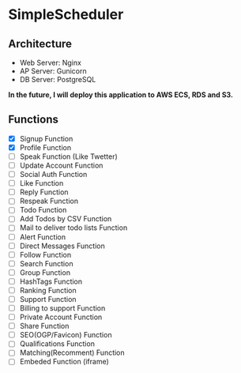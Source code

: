 # SimpleScheduler
## Architecture
- Web Server: Nginx
- AP Server: Gunicorn
- DB Server: PostgreSQL

**In the future, I will deploy this application to AWS ECS, RDS and S3.**

## Functions
- [x] Signup Function
- [x] Profile Function
- [ ] Speak Function (Like Twetter)
- [ ] Update Account Function
- [ ] Social Auth Function
- [ ] Like Function
- [ ] Reply Function
- [ ] Respeak Function
- [ ] Todo Function
- [ ] Add Todos by CSV Function
- [ ] Mail to deliver todo lists Function
- [ ] Alert Function
- [ ] Direct Messages Function
- [ ] Follow Function
- [ ] Search Function
- [ ] Group Function
- [ ] HashTags Function
- [ ] Ranking Function
- [ ] Support Function
- [ ] Billing to support Function
- [ ] Private Account Function
- [ ] Share Function
- [ ] SEO(OGP/Favicon) Function
- [ ] Qualifications Function
- [ ] Matching(Recomment) Function
- [ ] Embeded Function (iframe)